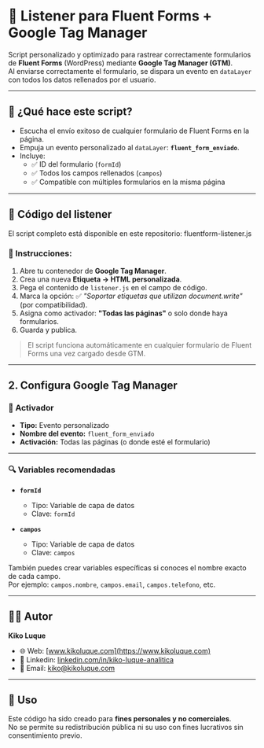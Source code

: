 # 🎯 Listener para Fluent Forms + Google Tag Manager

Script personalizado y optimizado para rastrear correctamente formularios de **Fluent Forms** (WordPress) mediante **Google Tag Manager (GTM)**.  
Al enviarse correctamente el formulario, se dispara un evento en `dataLayer` con todos los datos rellenados por el usuario.

---

## 🚀 ¿Qué hace este script?

- Escucha el envío exitoso de cualquier formulario de Fluent Forms en la página.
- Empuja un evento personalizado al `dataLayer`: **`fluent_form_enviado`**.
- Incluye:
  - ✅ ID del formulario (`formId`)
  - ✅ Todos los campos rellenados (`campos`)
  - ✅ Compatible con múltiples formularios en la misma página

---

## 🧩 Código del listener

El script completo está disponible en este repositorio: fluentform-listener.js

### 📌 Instrucciones:

1. Abre tu contenedor de **Google Tag Manager**.
2. Crea una nueva **Etiqueta → HTML personalizada**.
3. Pega el contenido de `listener.js` en el campo de código.
4. Marca la opción: ✅ *"Soportar etiquetas que utilizan document.write"* (por compatibilidad).
5. Asigna como activador: **"Todas las páginas"** o solo donde haya formularios.
6. Guarda y publica.

> El script funciona automáticamente en cualquier formulario de Fluent Forms una vez cargado desde GTM.

---

## 2. Configura Google Tag Manager

### 🎯 Activador

- **Tipo:** Evento personalizado  
- **Nombre del evento:** `fluent_form_enviado`  
- **Activación:** Todas las páginas (o donde esté el formulario)

---

### 🔍 Variables recomendadas

- **`formId`**  
  - Tipo: Variable de capa de datos  
  - Clave: `formId`

- **`campos`**  
  - Tipo: Variable de capa de datos  
  - Clave: `campos`

También puedes crear variables específicas si conoces el nombre exacto de cada campo.  
Por ejemplo: `campos.nombre`, `campos.email`, `campos.telefono`, etc.

---

## 👨‍💻 Autor

**Kiko Luque**

- 🌐 Web: [www.kikoluque.com](https://www.kikoluque.com)
- 💼 Linkedin: [linkedin.com/in/kiko-luque-analitica](https://linkedin.com/in/kiko-luque-analitica)
- 📩 Email: [kiko@kikoluque.com](mailto:kiko@kikoluque.com)

---

## 🚫 Uso

Este código ha sido creado para **fines personales y no comerciales**.  
No se permite su redistribución pública ni su uso con fines lucrativos sin consentimiento previo.
